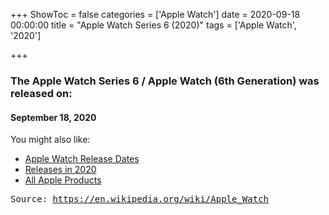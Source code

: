 +++
ShowToc = false
categories = ['Apple Watch']
date = 2020-09-18 00:00:00
title = "Apple Watch Series 6 (2020)"
tags = ['Apple Watch', '2020']

+++

### The Apple Watch Series 6 / Apple Watch (6th Generation) was released on: 
#### September 18, 2020


<!--more-->


    
You might also like:

- [Apple Watch Release Dates](https://AppleReleaseDate.com/categories/apple-watch/)
- [Releases in 2020](https://AppleReleaseDate.com/tags/2020/)
- [All Apple Products](https://AppleReleaseDate.com/categories/)



<kbd> Source: https://en.wikipedia.org/wiki/Apple_Watch</kbd>

